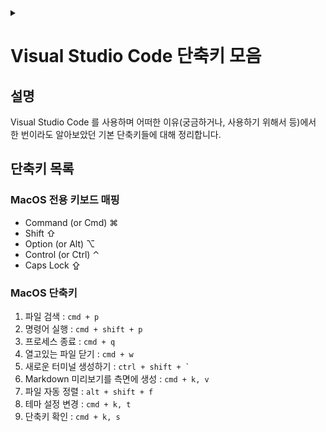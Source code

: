 <link rel="stylesheet" type="text/css" href="/css/header.css">
<link rel="stylesheet" type="text/css" href="/css/bootstrap/5.3.0-alpha1/bootstrap.css">
<div class="sticky-top bg-white pt-1 pb-2" id="header-div-max"></div>
<details id="display-none"><summary></summary>
  <script src="/js/header.js" defer="defer"></script>
</details>

# Visual Studio Code 단축키 모음
## 설명
Visual Studio Code 를 사용하며 어떠한 이유(궁금하거나, 사용하기 위해서 등)에서 한 번이라도 알아보았던 기본 단축키들에 대해 정리합니다.

## 단축키 목록
### MacOS 전용 키보드 매핑

- Command (or Cmd) ⌘
- Shift ⇧
- Option (or Alt) ⌥
- Control (or Ctrl) ⌃
- Caps Lock ⇪

### MacOS 단축키

1. 파일 검색 : `cmd + p`
2. 명령어 실행 : `cmd + shift + p`
3. 프로세스 종료 : `cmd + q`
4. 열고있는 파일 닫기 : `cmd + w`
5. 새로운 터미널 생성하기 : ``ctrl + shift + ` ``
6. Markdown 미리보기를 측면에 생성 : `` cmd + k, v ``
7. 파일 자동 정렬 : `alt + shift + f`
8. 테마 설정 변경 : `cmd + k, t`
9. 단축키 확인 : `cmd + k, s`
